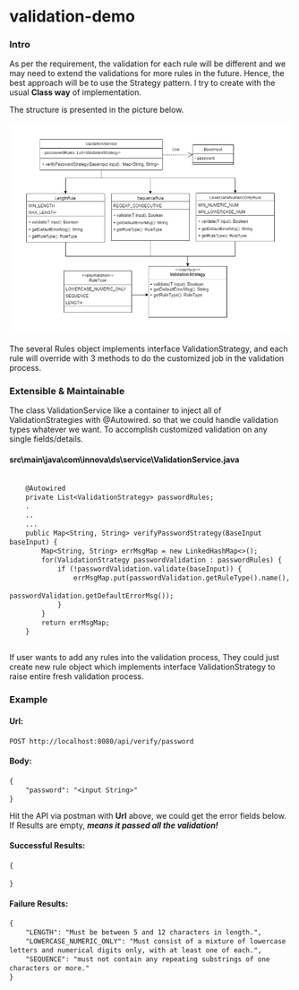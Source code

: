 # validation-demo

### Intro

As per the requirement, the validation for each rule will be different and we may need to extend the validations for
more rules in the future. Hence, the best approach will be to use the Strategy pattern. 
I try to create with the usual **Class way** of implementation.

The structure is presented in the picture below.

![image](./src/main/resources/images/Validation_Structure.png)

The several Rules object implements interface ValidationStrategy, 
and each rule will override with 3 methods to do the customized job in the validation process. 

### Extensible & Maintainable

The class ValidationService like a container to inject all of ValidationStrategies with @Autowired.
so that we could handle validation types whatever we want. To accomplish customized validation on any single fields/details.


#### src\main\java\com\innova\ds\service\ValidationService.java
```
    
    @Autowired
    private List<ValidationStrategy> passwordRules;
    .
    ..
    ...
    public Map<String, String> verifyPasswordStrategy(BaseInput baseInput) {
        Map<String, String> errMsgMap = new LinkedHashMap<>();
        for(ValidationStrategy passwordValidation : passwordRules) {
            if (!passwordValidation.validate(baseInput)) {
                errMsgMap.put(passwordValidation.getRuleType().name(),
                              passwordValidation.getDefaultErrorMsg());
            }
        }
        return errMsgMap;
    }
    
```

If user wants to add any rules into the validation process, They could just create new rule object which implements 
interface ValidationStrategy to raise entire fresh validation process. 

### Example

#### Url:
```
POST http://localhost:8080/api/verify/password
```
#### Body:
```
{
    "password": "<input String>"
}
```

Hit the API via postman with **Url** above, we could get the error fields below. 
If Results are empty, **_means it passed all the validation!_**

#### Successful Results:
```
{

}
```

#### Failure Results:
```
{
    "LENGTH": "Must be between 5 and 12 characters in length.",
    "LOWERCASE_NUMERIC_ONLY": "Must consist of a mixture of lowercase letters and numerical digits only, with at least one of each.",
    "SEQUENCE": "must not contain any repeating substrings of one characters or more."
}
```


